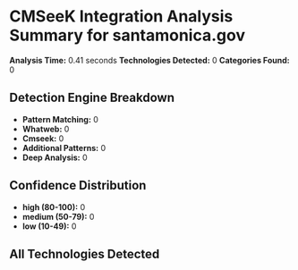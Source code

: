 # CMSeeK Integration Analysis Summary for santamonica.gov

**Analysis Time:** 0.41 seconds
**Technologies Detected:** 0
**Categories Found:** 0

## Detection Engine Breakdown
- **Pattern Matching:** 0
- **Whatweb:** 0
- **Cmseek:** 0
- **Additional Patterns:** 0
- **Deep Analysis:** 0

## Confidence Distribution
- **high (80-100):** 0
- **medium (50-79):** 0
- **low (10-49):** 0

## All Technologies Detected
